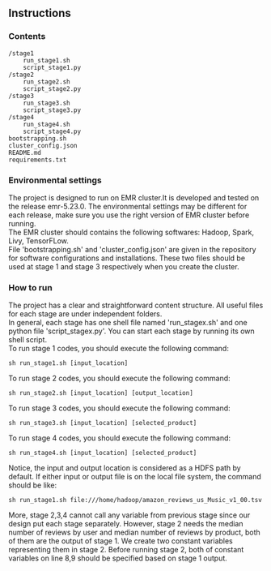 ## Instructions
### Contents
    /stage1
        run_stage1.sh
        script_stage1.py
    /stage2
        run_stage2.sh
        script_stage2.py
    /stage3
        run_stage3.sh
        script_stage3.py
    /stage4
        run_stage4.sh
        script_stage4.py
    bootstrapping.sh
    cluster_config.json
    README.md
    requirements.txt
### Environmental settings
The project is designed to run on EMR cluster.It is developed and tested on the release emr-5.23.0. The environmental settings may be different for each release, make sure you use the right version of EMR cluster before running.<br>
The EMR cluster should contains the following softwares: Hadoop, Spark, Livy, TensorFLow.<br>
File 'bootstrapping.sh' and 'cluster_config.json' are given in the repository for software configurations and installations. These two files should be used at stage 1 and stage 3 respectively when you create the cluster.

### How to run
The project has a clear and straightforward content structure. All useful files for each stage are under independent folders.<br>
In general, each stage has one shell file named 'run_stagex.sh' and one python file 'script_stagex.py'. You can start each stage by running its own shell script.<br>
To run stage 1 codes, you should execute the following command:

    sh run_stage1.sh [input_location]
To run stage 2 codes, you should execute the following command:

    sh run_stage2.sh [input_location] [output_location]
To run stage 3 codes, you should execute the following command:

    sh run_stage3.sh [input_location] [selected_product]
To run stage 4 codes, you should execute the following command:

    sh run_stage4.sh [input_location] [selected_product]
Notice, the input and output location is considered as a HDFS path by default. If either input or output file is on the local file system, the command should be like:
    
    sh run_stage1.sh file:///home/hadoop/amazon_reviews_us_Music_v1_00.tsv

More, stage 2,3,4 cannot call any variable from previous stage since our design put each stage separately.
However, stage 2 needs the median number of reviews by user and median number of reviews by product, both of them are the output of stage 1.
We create two constant variables representing them in stage 2. Before running stage 2, both of constant variables on line 8,9 should be specified based on stage 1 output.